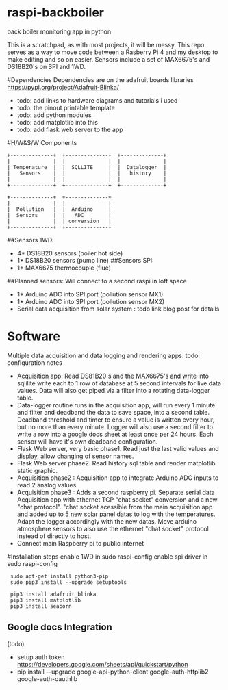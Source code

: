 # raspi-backboiler
back boiler monitoring app in python

This is a scratchpad, as with most projects, it will be messy. This repo serves as a way to move code between a Rasberry Pi 4 and my desktop to make editing and so on easier. Sensors include a set of MAX6675's and DS18B20's on SPI and 1WD.

#Dependencies
Dependencies are on the adafruit boards libraries https://pypi.org/project/Adafruit-Blinka/
* todo: add links to hardware diagrams and tutorials i used
* todo: the pinout printable template
* todo: add python modules
* todo: add matplotlib into this
* todo: add flask web server to the app

#H/W&S/W Components
```
+--------------+  +--------------+  +--------------+     
|              |  |              |  |              |     
| Temperature  |  |  SQLLITE     |  |  Datalogger  |     
|   Sensors    |  |              |  |   history    |     
|              |  |              |  |              |     
+--------------+  +--------------+  +--------------+     
                                                         
+--------------+  +--------------+                       
|              |  |              |                       
|  Pollution   |  |  Arduino     |                       
|  Sensors     |  |   ADC        |                       
|              |  | conversion   |                       
+--------------+  +--------------+                       
```
##Sensors 1WD:
* 4* DS18B20 sensors (boiler hot side) 
* 1* DS18B20 sensors (pump line)
##Sensors SPI:
* 1* MAX6675 thermocouple (flue)

##Planned sensors:
Will connect to a second raspi in loft space 
* 1* Arduino ADC into SPI port (pollution sensor MX1)
* 1* Arduino ADC into SPI port (pollution sensor MX2)
* Serial data acquisition from solar system : 
  todo link blog post for details
  
# Software
Multiple data acquisition and data logging and rendering apps.
todo: configuration notes

* Acquisition app: Read DS81B20's and the MAX6675's and write into sqlilite write each to 1 row of database at 5 second intervals for live data values. 
  Data will also get piped via a filter into a rotating data-logger table. 
* Data-logger routine runs in the acquisition app, will run every 1 minute and filter and deadband the data to save space, into a second table.
  Deadband threshold and timer to ensure a value is written every hour, but no more than every minute. Logger will also use a second filter to write a row into a google docs sheet at least once per 24 hours. Each sensor will have it's own deadband configuration.
* Flask Web server, very basic phase1. Read just the last valid values and display, allow changing of sensor names.
* Flask Web server phase2. Read history sql table and render matplotlib static graphic.
* Acquisition phase2 : Acquisition app to integrate Arduino ADC inputs to read 2 analog values
* Acquisition phase3 : Adds a second raspberry pi. Separate serial data Acquisition app with ethernet TCP "chat socket" conversion and a new "chat protocol". "chat socket acessible from the main acquisition app and added up to 5 new solar panel datas to log with the temperatures. Adapt the logger accordingly with the new datas. 
  Move arduino atmosphere sensors to also use the ethernet "chat socket" protocol instead of directly to host.
* Connect main Raspberry pi to public internet

#Installation steps
 enable 1WD in sudo raspi-config
 enable spi driver in sudo raspi-config
```
 sudo apt-get install python3-pip
 sudo pip3 install --upgrade setuptools
 
 pip3 install adafruit_blinka
 pip3 install matplotlib
 pip3 install seaborn
```
## Google docs Integration
(todo)
* setup auth token https://developers.google.com/sheets/api/quickstart/python
* pip install --upgrade google-api-python-client google-auth-httplib2 google-auth-oauthlib
